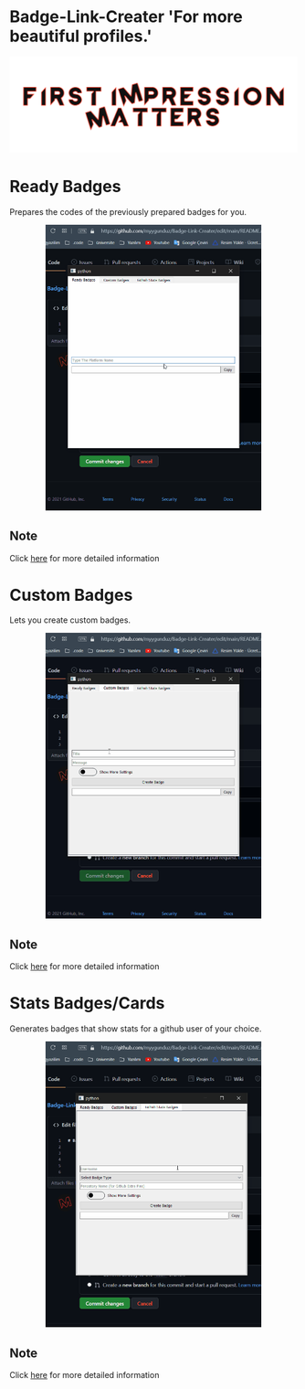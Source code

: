 # Badge-Link-Creater 'For more beautiful profiles.'

<p align="center">
  <img src='https://github.com/myygunduz/Badge-Link-Creater/blob/main/Assets/Badges-Link-Creater.gif' />
</p>


# Ready Badges

Prepares the codes of the previously prepared badges for you.

<p align="center">
  <img src='https://github.com/myygunduz/Badge-Link-Creater/blob/main/Assets/ReadyBadges.gif' height=500/>
</p>

## Note 
Click <a href = "https://github.com/Ileriayo/markdown-badges">here</a> for more detailed information

# Custom Badges

Lets you create custom badges.

<p align="center">
  <img src='https://github.com/myygunduz/Badge-Link-Creater/blob/main/Assets/CustomBadges.gif' height=500/>
</p>

## Note 
Click <a href = "https://shields.io/">here</a> for more detailed information

# Stats Badges/Cards
Generates badges that show stats for a github user of your choice.

<p align="center">
  <img src='https://github.com/myygunduz/Badge-Link-Creater/blob/main/Assets/StatsBadges.gif' height=500/>
</p>

## Note 
Click <a href = "https://github.com/anuraghazra/github-readme-stats">here</a> for more detailed information
